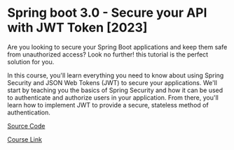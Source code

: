 # Spring boot 3.0 - Secure your API with JWT Token [2023]

Are you looking to secure your Spring Boot applications and keep them safe from unauthorized access? Look no further! this tutorial is the perfect solution for you.

In this course, you'll learn everything you need to know about using Spring Security and JSON Web Tokens (JWT) to secure your applications. We'll start by teaching you the basics of Spring Security and how it can be used to authenticate and authorize users in your application. From there, you'll learn how to implement JWT to provide a secure, stateless method of authentication.

[Source Code](https://www.youtube.com/redirect?event=video_description&redir_token=QUFFLUhqbWhzRmNrMWx1WXBqeEFqWDVqNGRwbVkxamV5QXxBQ3Jtc0tsX2YwLUNnUmxqNW5saEQ1R240OXY5WFktY2tocTR4RE5hUXVpU3hKR0I3cFJCaEg4bWFpTzd3OVdyYmctR3h1MGFva3d5WEJucFRFVnRwU3o5NzMyRUZqMHRaamNRQUktZ05wenpld3J4a2U1dXNhNA&q=https%3A%2F%2Fgithub.com%2Fali-bouali%2Fspring-boot-3-jwt-security&v=BVdQ3iuovg0)

[Course Link](https://www.youtube.com/watch?v=BVdQ3iuovg0&t=4777s)